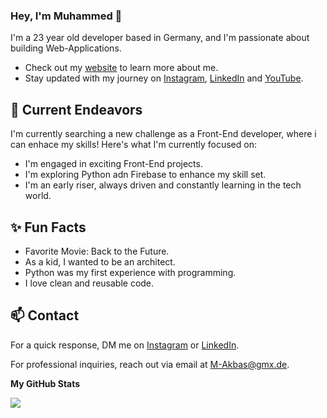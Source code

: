### Hey, I'm Muhammed 👋 

I'm a 23 year old developer based in Germany, and I'm passionate about building Web-Applications. 

- Check out my [website](https://muhammed-akbas.com/) to learn more about me.
- Stay updated with my journey on [Instagram](https://www.instagram.com/meakcodes), [LinkedIn](https://www.linkedin.com/in/muhammed-akbas-4115b729a/) and [YouTube](https://www.youtube.com/@meakcodes).


## 🔭 Current Endeavors 

I'm currently searching a new challenge as a Front-End developer, where i can enhace my skills! Here's what I'm currently focused on:

- I'm engaged in exciting Front-End projects.
- I'm exploring Python adn Firebase to enhance my skill set.
- I'm an early riser, always driven and constantly learning in the tech world.

## ✨ Fun Facts 

- Favorite Movie: Back to the Future.
- As a kid, I wanted to be an architect.
- Python was my first experience with programming.
- I love clean and reusable code.

## 📫 Contact

 For a quick response, DM me on [Instagram](https://www.instagram.com/meakcodes/) or [LinkedIn](https://www.linkedin.com/in/muhammed-akbas-4115b729a/). 
 
 For professional inquiries, reach out via email at [M-Akbas@gmx.de](mailto:m-akbas@gmx.de). 

<b>My GitHub Stats</b>

<a href="http://www.github.com/M-Akbas"><img src="https://github-readme-streak-stats.herokuapp.com/?user=M-Akbas&stroke=ffffff&background=181824&ring=ffffff&fire=ffffff&currStreakNum=ffffff&currStreakLabel=ffffff&sideNums=ffffff&sideLabels=ffffff&dates=ffffff&hide_border=true" /></a>
